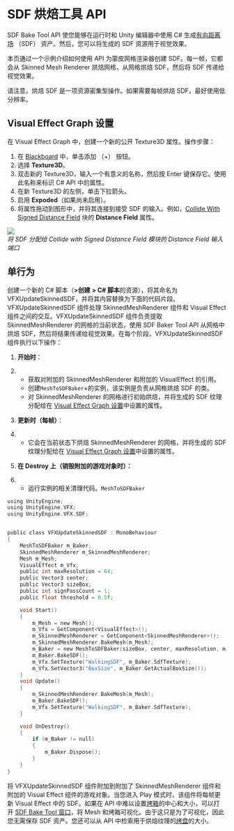 # SDF 烘焙工具 API
SDF Bake Tool API 使您能够在运行时和 Unity 编辑器中使用 C# 生成[有向距离场](https://docs.unity3d.com/Packages/com.unity.visualeffectgraph@17.0/manual/sdf-in-vfx-graph.html) （SDF） 资产。然后，您可以将生成的 SDF 资源用于视觉效果。

本页通过一个示例介绍如何使用 API 为蒙皮网格渲染器创建 SDF。每一帧，它都会从 Skinned Mesh Renderer 烘焙网格，从网格烘焙 SDF，然后将 SDF 传递给视觉效果。

请注意，烘焙 SDF 是一项资源密集型操作。如果需要每帧烘焙 SDF，最好使用低分辨率。

## [](https://docs.unity3d.com/Packages/com.unity.visualeffectgraph@17.0/manual/sdf-bake-tool-api.html#visual-effect-graph-setup)Visual Effect Graph 设置
在 Visual Effect Graph 中，创建一个新的公开 Texture3D 属性。操作步骤：
1. 在 [Blackboard](https://docs.unity3d.com/Packages/com.unity.visualeffectgraph@17.0/manual/VisualEffectGraphWindow.html#Blackboard) 中，单击添加 （+） 按钮。
2. 选择 **Texture3D**。
3. 双击新的 Texture3D，输入一个有意义的名称，然后按 Enter 键保存它。使用此名称来标识 C# API 中的属性。
4. 在新 Texture3D 的左侧，单击下拉箭头。
5. 启用 **Expoded**（如果尚未启用）。
6. 将属性拖动到图形中，并将其连接到接受 SDF 的输入。例如，[Collide With Signed Distance Field](https://docs.unity3d.com/Packages/com.unity.visualeffectgraph@17.0/manual/Block-CollideWithSignedDistanceField.html) 块的 **Distance Field** 属性。

[![](https://docs.unity3d.com/Packages/com.unity.visualeffectgraph@17.0/manual/images/sdf-bake-tool-api-example.png)](https://docs.unity3d.com/Packages/com.unity.visualeffectgraph@17.0/manual/images/sdf-bake-tool-api-example.png)  
_将 SDF 分配给 Collide with Signed Distance Field 模块的 Distance Field 输入端口_

## [](https://docs.unity3d.com/Packages/com.unity.visualeffectgraph@17.0/manual/sdf-bake-tool-api.html#monobehaviour)单行为
创建一个新的 C# 脚本（**>创建** **> C# 脚本**的资源），将其命名为 VFXUpdateSkinnedSDF，并将其内容替换为下面的代码片段。VFXUpdateSkinnedSDF 组件处理 SkinnedMeshRenderer 组件和 Visual Effect 组件之间的交互。VFXUpdateSkinnedSDF 组件负责提取 SkinnedMeshRenderer 的网格的当前状态，使用 SDF Baker Tool API 从网格中烘焙 SDF，然后将结果传递给视觉效果。在每个阶段，VFXUpdateSkinnedSDF 组件执行以下操作：
1. **开始时**：
    
2. - 获取对附加的 SkinnedMeshRenderer 和附加的 VisualEffect 的引用。
    - 创建`MeshToSDFBaker`+的实例，该实例是负责从网格烘焙 SDF 的类。
    - 对 SkinnedMeshRenderer 的网格进行初始烘焙，并将生成的 SDF 纹理分配给在 [Visual Effect Graph 设置](https://docs.unity3d.com/Packages/com.unity.visualeffectgraph@17.0/manual/sdf-bake-tool-api.html#visual-effect-graph-setup)中设置的属性。
3. **更新时（每帧）**：
    
4. - 它会在当前状态下烘焙 SkinnedMeshRenderer 的网格，并将生成的 SDF 纹理分配给在 [Visual Effect Graph 设置](https://docs.unity3d.com/Packages/com.unity.visualeffectgraph@17.0/manual/sdf-bake-tool-api.html#visual-effect-graph-setup)中设置的属性。
5. **在 Destroy 上（销毁附加的游戏对象时）：**
    
6. - 运行实例的相关清理代码。`MeshToSDFBaker`

```c
using UnityEngine;
using UnityEngine.VFX;
using UnityEngine.VFX.SDF;


public class VFXUpdateSkinnedSDF : MonoBehaviour
{
    MeshToSDFBaker m_Baker;
    SkinnedMeshRenderer m_SkinnedMeshRenderer;
    Mesh m_Mesh;
    VisualEffect m_Vfx;
    public int maxResolution = 64;
    public Vector3 center;
    public Vector3 sizeBox;
    public int signPassCount = 1;
    public float threshold = 0.5f;

    void Start()
    {
        m_Mesh = new Mesh();
        m_Vfx = GetComponent<VisualEffect>();
        m_SkinnedMeshRenderer = GetComponent<SkinnedMeshRenderer>();
        m_SkinnedMeshRenderer.BakeMesh(m_Mesh);
        m_Baker = new MeshToSDFBaker(sizeBox, center, maxResolution, m_Mesh, signPassCount, threshold);
        m_Baker.BakeSDF();
        m_Vfx.SetTexture("WalkingSDF", m_Baker.SdfTexture);
        m_Vfx.SetVector3("BoxSize", m_Baker.GetActualBoxSize());
    }
    void Update()
    {
        m_SkinnedMeshRenderer.BakeMesh(m_Mesh);
        m_Baker.BakeSDF();
        m_Vfx.SetTexture("WalkingSDF", m_Baker.SdfTexture);
    }

    void OnDestroy()
    {
        if (m_Baker != null)
        {
            m_Baker.Dispose();
        }
    }
}
```

将 VFXUpdateSkinnedSDF 组件附加到附加了 SkinnedMeshRenderer 组件和附加的 Visual Effect 组件的游戏对象。当您进入 Play 模式时，该组件将每帧更新 Visual Effect 中的 SDF。如果在 API 中难以设置[烤箱](https://docs.unity3d.com/Packages/com.unity.visualeffectgraph@17.0/manual/sdf-bake-tool.html#baking-box)的中心和大小，可以打开 [SDF Bake Tool 窗口](https://docs.unity3d.com/Packages/com.unity.visualeffectgraph@17.0/manual/sdf-bake-tool-window.html)，将 Mesh 和烤箱可视化。由于这只是为了可视化，因此您无需保存 SDF 资产。您还可以从 API 中检索用于烘焙纹理的[烤盘](https://docs.unity3d.com/Packages/com.unity.visualeffectgraph@17.0/manual/sdf-bake-tool.html#baking-box)的大小。